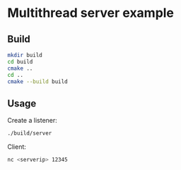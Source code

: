 # Multithread server example
## Build
```sh
mkdir build
cd build
cmake ..
cd ..
cmake --build build
```
## Usage
Create a listener:
```sh
./build/server
```
Client:
```sh
nc <serverip> 12345
```
